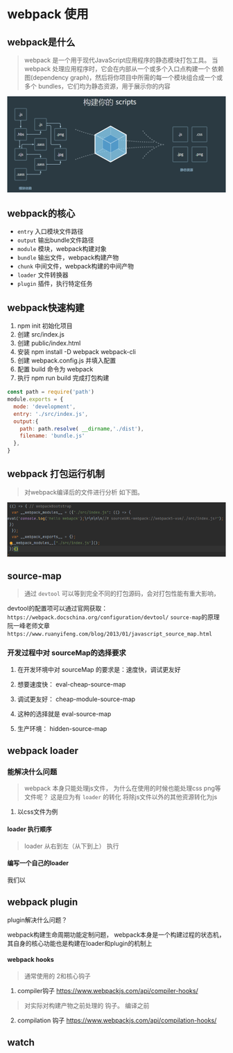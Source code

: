 # webpack 使用



## webpack是什么

>webpack 是一个用于现代JavaScript应用程序的静态模块打包工具。
> 当 webpack 处理应用程序时，它会在内部从一个或多个入口点构建一个 依赖图(dependency graph)，然后将你项目中所需的每一个模块组合成一个或多个 bundles，它们均为静态资源，用于展示你的内容

![img.png](img/webpack.png)

## webpack的核心

- `entry` 入口模块文件路径
- `output` 输出bundle文件路径
- `module` 模块，webpack构建对象
- `bundle` 输出文件，webpack构建产物
- `chunk` 中间文件，webpack构建的中间产物
- `loader` 文件转换器
- `plugin` 插件，执行特定任务


## webpack快速构建

1. npm init 初始化项目
2. 创建 src/index.js
3. 创建 public/index.html
4. 安装 npm install -D webpack webpack-cli
5. 创建 webpack.config.js  并填入配置
6. 配置 build 命令为 webpack 
7. 执行 npm run build 完成打包构建

```javascript
const path = require('path')
module.exports = {
  mode: 'development',
  entry: './src/index.js',
  output:{
    path: path.resolve( __dirname,'./dist'),
    filename: 'bundle.js'
  },
}
```


## webpack 打包运行机制

> 对webpack编译后的文件进行分析 如下图。 

![img.png](img/bianyi1.jpg)





## source-map


> 通过 `devtool` 可以等到完全不同的打包源码，会对打包性能有重大影响，

devtool的配置项可以通过官网获取： `https://webpack.docschina.org/configuration/devtool/`
`source-map`的原理 阮一峰老师文章 `https://www.ruanyifeng.com/blog/2013/01/javascript_source_map.html`


### 开发过程中对 sourceMap的选择要求

1. 在开发环境中对 sourceMap 的要求是：速度快，调试更友好
2. 想要速度快： eval-cheap-source-map
3. 调试更友好： cheap-module-source-map
4. 这种的选择就是 eval-source-map

5. 生产环境： hidden-source-map





## webpack loader

### 能解决什么问题

>webpack 本身只能处理js文件， 为什么在使用的时候也能处理css png等文件呢？ 这是应为有 `loader` 的转化 将除js文件以外的其他资源转化为js


1. 以css文件为例




#### loader 执行顺序

> loader 从右到左（从下到上） 执行

#### 编写一个自己的loader


我们以 




## webpack plugin

plugin解决什么问题？

webpack构建生命周期功能定制问题， webpack本身是一个构建过程的状态机，其自身的核心功能也是构建在loader和plugin的机制上


#### webpack hooks
 
 > 通常使用的 2和核心钩子

1. compiler钩子  <https://www.webpackjs.com/api/compiler-hooks/>

> 对实际对构建产物之前处理的 钩子。 编译之前




2. compilation 钩子 <https://www.webpackjs.com/api/compilation-hooks/>



## watch